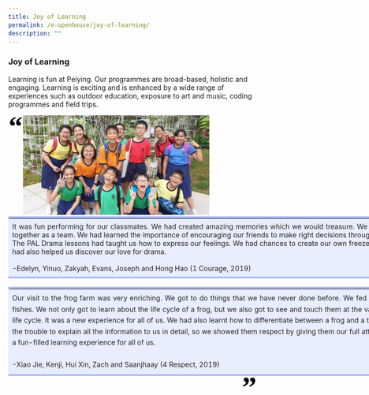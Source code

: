 ```yaml
---
title: Joy of Learning
permalink: /e-openhouse/joy-of-learning/
description: ""
---
```

### **Joy of Learning**
Learning is fun at Peiying. Our programmes are broad-based, holistic and engaging. Learning is exciting and is enhanced by a wide range of experiences such as outdoor education, exposure to art and music, coding programmes and field trips.

<img src="/images/Joy.jpg" style="width:75%">

<img src="/images/open.png" style="width:6%" align=left>

<table class="ive_eobj_center iveo_table ives_tab_simple2" style="margin: auto; outline: 0px; padding: 0px; border-collapse: collapse; clear: both; border-width: 4px 1px; border-style: solid; border-color: rgb(170, 188, 254) rgb(234, 234, 234); border-image: initial; background-color: rgb(232, 237, 255); text-align: justify; width: 879.438px;"><tbody style="margin: 0px; outline: 0px; padding: 0px;"><tr style="margin: 0px; outline: 0px; padding: 0px;"><td style="margin: 0px; outline: 0px; padding: 7px; text-align: justify; vertical-align: top; color: rgb(34, 34, 34); border-bottom: 1px solid rgb(255, 255, 255); width: 914px;">It&nbsp;was fun performing for our classmates. We had created amazing memories which we would treasure. We learned how to work together as a team. We had learned the importance of encouraging our friends to make right decisions through ‘Conscience Alley’. The PAL Drama lessons had taught us how to express our feelings. We had chances to create our own freeze frames. The lessons had also helped us discover our love for drama.<br style="margin: 0px; outline: 0px; padding: 0px;"><br style="margin: 0px; outline: 0px; padding: 0px;">-Edelyn, Yinuo, Zakyah, Evans, Joseph and Hong Hao (1 Courage, 2019)<br style="margin: 0px; outline: 0px; padding: 0px;"></td></tr></tbody></table>

<br>

<table class="ive_eobj_center iveo_table ives_tab_simple2" style="margin: auto; outline: 0px; padding: 0px; border-collapse: collapse; clear: both; border-width: 4px 1px; border-style: solid; border-color: rgb(170, 188, 254) rgb(234, 234, 234); border-image: initial; background-color: rgb(232, 237, 255); text-align: justify; width: 879.438px;"><tbody style="margin: 0px; outline: 0px; padding: 0px;"><tr style="margin: 0px; outline: 0px; padding: 0px;"><td style="margin: 0px; outline: 0px; padding: 7px; text-align: left; vertical-align: top; color: rgb(34, 34, 34); border-bottom: 1px solid rgb(255, 255, 255); width: 914px;"><div style="margin: 0px; outline: 0px; padding: 0px; line-height: 22.4px; text-align: justify;">Our visit to the frog farm was very enriching. We got to do things that we have never done before. We fed the frogs, ducks and fishes. We not only got to learn about the life cycle of a frog, but we also got to see and touch them at the various stages of their life cycle. It was a new experience for all of us. We had also learnt how to differentiate between a frog and a toad. The guides took the trouble to explain all the information to us in detail, so we showed them respect by giving them our full attention. It was indeed a fun-filled learning experience for all of us.</div><div style="margin: 0px; outline: 0px; padding: 0px; line-height: 22.4px; text-align: justify;"><br style="margin: 0px; outline: 0px; padding: 0px;"></div><div style="margin: 0px; outline: 0px; padding: 0px; line-height: 22.4px; text-align: justify;">-Xiao Jie, Kenji, Hui Xin, Zach and Saanjhaay (4 Respect, 2019)</div></td></tr></tbody></table>

<img src="/images/close.png" style="width:6%" align=right>